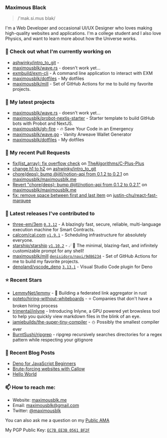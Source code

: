 ### Maximous Black

> /'mak.si.mus blak/

I'm a Web Developer and occasional UI/UX Designer who loves making high-quality websites and applications. I'm a college
student and I also love Physics, and want to learn more about how the Universe works.

### 👷 Check out what I'm currently working on

- [ashwinky/intro_to_git](https://github.com/ashwinky/intro_to_git) - 
- [maximousblk/wave.rs](https://github.com/maximousblk/wave.rs) - doesn&#39;t work yet...
- [exmbuild/exm-cli](https://github.com/exmbuild/exm-cli) - A command line application to interact with EXM
- [maximousblk/dotfiles](https://github.com/maximousblk/dotfiles) - My dotfiles
- [maximousblk/mill](https://github.com/maximousblk/mill) - Set of GitHub Actions for me to build my favorite projects.

### 🌱 My latest projects

- [maximousblk/wave.rs](https://github.com/maximousblk/wave.rs) - doesn&#39;t work yet...
- [maximousblk/probot-nextjs-starter](https://github.com/maximousblk/probot-nextjs-starter) - Starter template to build GitHub bots with Probot and NextJS.
- [maximousblk/gh-fire](https://github.com/maximousblk/gh-fire) - 🔥 Save Your Code in an Emergency
- [maximousblk/wave.go](https://github.com/maximousblk/wave.go) - Vanity Arweave Wallet Generator
- [maximousblk/dotfiles](https://github.com/maximousblk/dotfiles) - My dotfiles

### 🔨 My recent Pull Requests

- [fix(list_array): fix overflow check](https://github.com/TheAlgorithms/C-Plus-Plus/pull/1983) on [TheAlgorithms/C-Plus-Plus](https://github.com/TheAlgorithms/C-Plus-Plus)
- [change h1 to h2](https://github.com/ashwinky/intro_to_git/pull/1) on [ashwinky/intro_to_git](https://github.com/ashwinky/intro_to_git)
- [chore(deps): bump @jitl/notion-api from 0.1.2 to 0.2.1](https://github.com/maximousblk/maximousblk.me/pull/406) on [maximousblk/maximousblk.me](https://github.com/maximousblk/maximousblk.me)
- [Revert &#34;chore(deps): bump @jitl/notion-api from 0.1.2 to 0.2.1&#34;](https://github.com/maximousblk/maximousblk.me/pull/405) on [maximousblk/maximousblk.me](https://github.com/maximousblk/maximousblk.me)
- [fix: remove space between first and last item](https://github.com/justin-chu/react-fast-marquee/pull/37) on [justin-chu/react-fast-marquee](https://github.com/justin-chu/react-fast-marquee)

### 🔭 Latest releases I've contributed to

- [three-em/3em](https://github.com/three-em/3em) [`0.3.12`](https://github.com/three-em/3em/releases/tag/0.3.12) - A blazingly fast, secure, reliable, multi-language execution machine for Smart Contracts.
- [calcom/cal.com](https://github.com/calcom/cal.com) [`v1.9.1`](https://github.com/calcom/cal.com/releases/tag/v1.9.1) - Scheduling infrastructure for absolutely everyone.
- [starship/starship](https://github.com/starship/starship) [`v1.10.2`](https://github.com/starship/starship/releases/tag/v1.10.2) - ☄🌌️  The minimal, blazing-fast, and infinitely customizable prompt for any shell!
- [maximousblk/mill](https://github.com/maximousblk/mill) [`denisidoro/navi/9d86234`](https://github.com/maximousblk/mill/releases/tag/denisidoro%2Fnavi%2F9d86234) - Set of GitHub Actions for me to build my favorite projects.
- [denoland/vscode_deno](https://github.com/denoland/vscode_deno) [`3.13.1`](https://github.com/denoland/vscode_deno/releases/tag/3.13.1) - Visual Studio Code plugin for Deno

### ⭐ Recent Stars

- [LemmyNet/lemmy](https://github.com/LemmyNet/lemmy) - 🐀 Building a federated link aggregator in rust
- [poteto/hiring-without-whiteboards](https://github.com/poteto/hiring-without-whiteboards) - ⭐️  Companies that don&#39;t have a broken hiring process
- [trimental/inlyne](https://github.com/trimental/inlyne) - Introducing Inlyne, a GPU powered yet browsless tool to help you quickly view markdown files in the blink of an eye.
- [jamiebuilds/the-super-tiny-compiler](https://github.com/jamiebuilds/the-super-tiny-compiler) - :snowman: Possibly the smallest compiler ever
- [BurntSushi/ripgrep](https://github.com/BurntSushi/ripgrep) - ripgrep recursively searches directories for a regex pattern while respecting your gitignore

### 📰 Recent Blog Posts

- [Deno for JavaScript Beginners](https://maximousblk.me/posts/deno-for-javascript-beginners)
- [Brute-forcing websites with Callow](https://maximousblk.me/posts/brute-forcing-websites-with-callow)
- [Hello World](https://maximousblk.me/posts/hello-world)

### 📫 How to reach me:

- Website: [maximousblk.me](https://maximousblk.me/)
- Email: [maximousblk@gmail.com](mailto:maximousblk@gmail.com)
- Twitter: [@maximousblk](https://twitter.com/maximousblk)

You can also ask me a question on my [Public AMA](https://github.com/maximousblk/maximousblk/discussions/new?category=ama)

My PGP Public Key: [`EC7B EE3B 0561 BF2F`](https://keybase.io/maximousblk/pgp_keys.asc)
